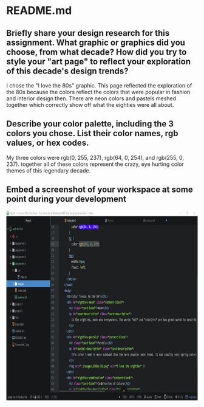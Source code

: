 <h1> README.md</h1>

<h2>Briefly share your design research for this assignment. What graphic or graphics did you choose, from what decade? How did you try to style your "art page" to reflect your exploration of this decade's design trends?</h2>
  <p>I chose the "I love the 80s" graphic. This page reflected the exploration of the 80s because the colors reflect the colors that were popular in fashion and interior design then. There are neon colors and pastels meshed together which correctly show off what the eighties were all about.</p>
<h2>Describe your color palette, including the 3 colors you chose. List their color names, rgb values, or hex codes.</h2>
  <p>My three colors were rgb(0, 255, 237), rgb(64, 0, 254), and rgb(255, 0, 237). together all of these colors represent the crazy, eye hurting color themes of this legendary decade.</p>
<h2>Embed a screenshot of your workspace at some point during your development</h2>
  <img src="./images/Screenshot_1.png" alt="Workspace Screenshot" title="Workspace Screenshot" width= "1000" height="500" />
